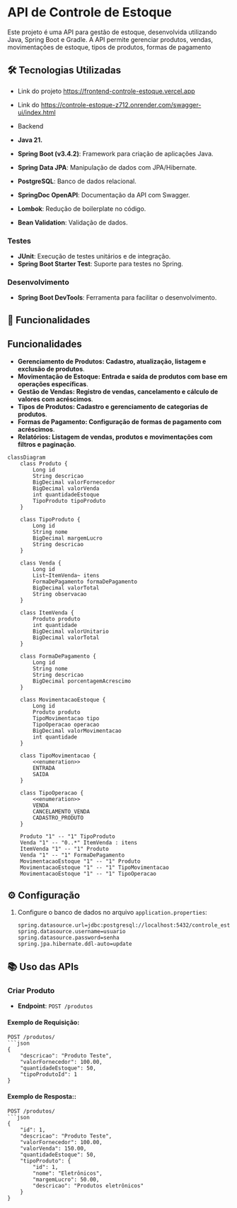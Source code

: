 # API de Controle de Estoque
Este projeto é uma API para gestão de estoque, desenvolvida utilizando Java, Spring Boot e Gradle. A API permite gerenciar produtos, vendas, movimentações de estoque, tipos de produtos, formas de pagamento

## 🛠 Tecnologias Utilizadas

- Link do projeto https://frontend-controle-estoque.vercel.app
- Link do https://controle-estoque-z712.onrender.com/swagger-ui/index.html

- Backend
- **Java 21.**
- **Spring Boot (v3.4.2)**: Framework para criação de aplicações Java.
- **Spring Data JPA**: Manipulação de dados com JPA/Hibernate.
- **PostgreSQL**: Banco de dados relacional.
- **SpringDoc OpenAPI**: Documentação da API com Swagger.
- **Lombok**: Redução de boilerplate no código.
- **Bean Validation**: Validação de dados.
### Testes
- **JUnit**: Execução de testes unitários e de integração.
- **Spring Boot Starter Test**: Suporte para testes no Spring.

### Desenvolvimento
- **Spring Boot DevTools**: Ferramenta para facilitar o desenvolvimento.

## 🚀 Funcionalidades
## Funcionalidades

- **Gerenciamento de Produtos: Cadastro, atualização, listagem e exclusão de produtos**.
- **Movimentação de Estoque: Entrada e saída de produtos com base em operações específicas**.
- **Gestão de Vendas: Registro de vendas, cancelamento e cálculo de valores com acréscimos**.
- **Tipos de Produtos: Cadastro e gerenciamento de categorias de produtos**.
- **Formas de Pagamento: Configuração de formas de pagamento com acréscimos**.
- **Relatórios: Listagem de vendas, produtos e movimentações com filtros e paginação**.

```mermaid
classDiagram
    class Produto {
        Long id
        String descricao
        BigDecimal valorFornecedor
        BigDecimal valorVenda
        int quantidadeEstoque
        TipoProduto tipoProduto
    }

    class TipoProduto {
        Long id
        String nome
        BigDecimal margemLucro
        String descricao
    }

    class Venda {
        Long id
        List~ItemVenda~ itens
        FormaDePagamento formaDePagamento
        BigDecimal valorTotal
        String observacao
    }

    class ItemVenda {
        Produto produto
        int quantidade
        BigDecimal valorUnitario
        BigDecimal valorTotal
    }

    class FormaDePagamento {
        Long id
        String nome
        String descricao
        BigDecimal porcentagemAcrescimo
    }

    class MovimentacaoEstoque {
        Long id
        Produto produto
        TipoMovimentacao tipo
        TipoOperacao operacao
        BigDecimal valorMovimentacao
        int quantidade
    }

    class TipoMovimentacao {
        <<enumeration>>
        ENTRADA
        SAIDA
    }

    class TipoOperacao {
        <<enumeration>>
        VENDA
        CANCELAMENTO_VENDA
        CADASTRO_PRODUTO
    }

    Produto "1" -- "1" TipoProduto
    Venda "1" -- "0..*" ItemVenda : itens
    ItemVenda "1" -- "1" Produto
    Venda "1" -- "1" FormaDePagamento
    MovimentacaoEstoque "1" -- "1" Produto
    MovimentacaoEstoque "1" -- "1" TipoMovimentacao
    MovimentacaoEstoque "1" -- "1" TipoOperacao

```
## ⚙️ Configuração

1. Configure o banco de dados no arquivo `application.properties`:
   ```properties
   spring.datasource.url=jdbc:postgresql://localhost:5432/controle_estoque
   spring.datasource.username=usuario
   spring.datasource.password=senha
   spring.jpa.hibernate.ddl-auto=update
## 📚 Uso das APIs

### Criar Produto
- **Endpoint**: `POST /produtos`  

#### Exemplo de Requisição:
```http
POST /produtos/
```json
{
	"descricao": "Produto Teste",
	"valorFornecedor": 100.00,
	"quantidadeEstoque": 50,
	"tipoProdutoId": 1
}
```
#### Exemplo de Resposta::
```http
POST /produtos/
```json
{
	"id": 1,
	"descricao": "Produto Teste",
	"valorFornecedor": 100.00,
	"valorVenda": 150.00,
	"quantidadeEstoque": 50,
	"tipoProduto": {
		"id": 1,
		"nome": "Eletrônicos",
		"margemLucro": 50.00,
		"descricao": "Produtos eletrônicos"
	}
}
